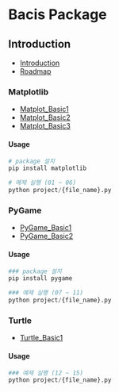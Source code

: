 # Bacis Package

## Introduction
- [Introduction](./progress/Basic_01.md)
- [Roadmap](./progress/Basic_02.md)

### Matplotlib
- [Matplot_Basic1](./progress/Basic_03.md)
- [Matplot_Basic2](./progress/Basic_04.md)
- [Matplot_Basic3](./progress/Basic_05.md)

#### Usage
```python
# package 설치
pip install matplotlib

# 예제 실행 (01 ~ 06)
python project/{file_name}.py
```

### PyGame
- [PyGame_Basic1](./progress/Basic_06.md)
- [PyGame_Basic2](./progress/Basic_07.md)

#### Usage
```python
### package 설치
pip install pygame

### 예제 실행 (07 ~ 11)
python project/{file_name}.py
```

### Turtle
- [Turtle_Basic1](./progress/Basic_08.md)

#### Usage
```python
### 예제 실행 (12 ~ 15)
python project/{file_name}.py
```